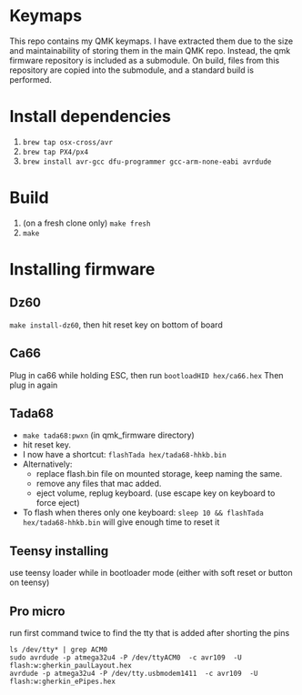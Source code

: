 # Keymaps
This repo contains my QMK keymaps. I have extracted them due to the size and maintainability of
storing them in the main QMK repo. Instead, the qmk firmware repository is included as a submodule.
On build, files from this repository are copied into the submodule, and a standard build is performed.

# Install dependencies
1. `brew tap osx-cross/avr`
2. `brew tap PX4/px4 `
3. `brew install avr-gcc dfu-programmer gcc-arm-none-eabi avrdude`

# Build
1. (on a fresh clone only) `make fresh`
2. `make`

# Installing firmware
## Dz60
`make install-dz60`, then hit reset key on bottom of board

## Ca66
Plug in ca66 while holding ESC, then run
`bootloadHID hex/ca66.hex`
Then plug in again

## Tada68
* `make tada68:pwxn` (in qmk_firmware directory)
* hit reset key.
* I now have a shortcut: `flashTada hex/tada68-hhkb.bin`
* Alternatively:
	* replace flash.bin file on mounted storage, keep naming the same.
	* remove any files that mac added.
	* eject volume, replug keyboard. (use escape key on keyboard to force eject)
* To flash when theres only one keyboard: `sleep 10 && flashTada hex/tada68-hhkb.bin` will give enough time to reset it

## Teensy installing
use teensy loader while in bootloader mode (either with soft reset or button on teensy)

## Pro micro
run first command twice to find the tty that is added after shorting the pins
```
ls /dev/tty* | grep ACM0
sudo avrdude -p atmega32u4 -P /dev/ttyACM0  -c avr109  -U flash:w:gherkin_paulLayout.hex
avrdude -p atmega32u4 -P /dev/tty.usbmodem1411  -c avr109  -U flash:w:gherkin_ePipes.hex
```
